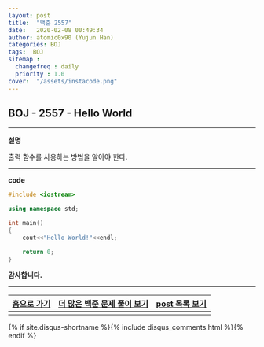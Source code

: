 ```yaml
---
layout: post
title:  "백준 2557"
date:   2020-02-08 00:49:34
author: atomic0x90 (Yujun Han)
categories: BOJ
tags:  BOJ
sitemap :
  changefreq : daily
  priority : 1.0
cover:  "/assets/instacode.png"
---
```



## BOJ - 2557 - Hello World

---

**설명**

출력 함수를 사용하는 방법을 알아야 한다.



---

**code**
```cpp
#include <iostream>

using namespace std;

int main()
{
	cout<<"Hello World!"<<endl;

	return 0;
}
```

**감사합니다.**

---

[홈으로 가기][01]	|[더 많은 백준 문제 풀이 보기][00]	|[post 목록 보기][02]
:------:		|:------:				|:------:
			|					|

[00]: https://atomic0x90.github.io/posts/#BOJ "Beakjoon post"
[01]: https://atomic0x90.github.io/ "home"
[02]: https://atomic0x90.github.io/posts/ "posts"


{% if site.disqus-shortname %}{% include disqus_comments.html %}{% endif %}
